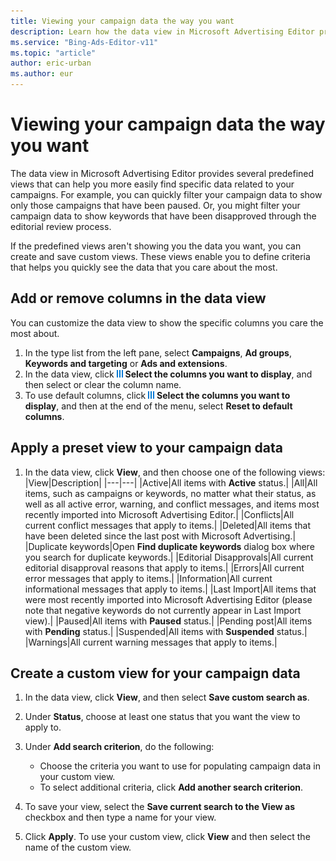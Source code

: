 ```yaml
---
title: Viewing your campaign data the way you want
description: Learn how the data view in Microsoft Advertising Editor provides several predefined views that can help you more easily find specific data related to your campaigns.
ms.service: "Bing-Ads-Editor-v11"
ms.topic: "article"
author: eric-urban
ms.author: eur
---
```


# Viewing your campaign data the way you want

The data view in Microsoft Advertising Editor provides several predefined views that can help you more easily find specific data related to your campaigns.   For example, you can quickly filter your campaign data to show only those campaigns that have been paused.   Or, you might filter your campaign data to show keywords that have been disapproved through the editorial review process.

If the predefined views aren't showing you the data you want, you can create and save custom views.   These views enable you to define criteria that helps you quickly see the data that you care about the most.

## Add or remove columns in the data view
You can customize the data view to show the specific columns you care the most about.

1. In the type list from the left pane, select **Campaigns**, **Ad groups**, **Keywords and targeting** or **Ads and extensions**.
1. In the data view, click ![Column chooser](../images/BA_ScreenCap_ColumnsIcon.jpg)&nbsp;**Select the columns you want to display**, and then select or clear the column name.
1. To use default columns, click ![Column chooser](../images/BA_ScreenCap_ColumnsIcon.jpg)&nbsp;**Select the columns you want to display**, and then at the end of the menu, select **Reset to default columns**.

## Apply a preset view to your campaign data
1. In the data view, click **View**, and then choose one of the following views:
|View|Description|
|---|---|
|Active|All items with **Active** status.|
|All|All items, such as campaigns or keywords, no matter what their status, as well as all active error, warning, and conflict messages, and items most recently imported into Microsoft Advertising Editor.|
|Conflicts|All current conflict messages that apply to items.|
|Deleted|All items that have been deleted since the last post with Microsoft Advertising.|
|Duplicate keywords|Open **Find duplicate keywords** dialog box where you search for duplicate keywords.|
|Editorial Disapprovals|All current editorial disapproval reasons that apply to items.|
|Errors|All current error messages that apply to items.|
|Information|All current informational messages that apply to items.|
|Last Import|All items that were most recently imported into Microsoft Advertising Editor (please note that negative keywords do not currently appear in Last Import view).|
|Paused|All items with **Paused** status.|
|Pending post|All items with **Pending** status.|
|Suspended|All items with **Suspended** status.|
|Warnings|All current warning messages that apply to items.|

## Create a custom view for your campaign data
1. In the data view, click **View**, and then select **Save custom search as**.
1. Under **Status**, choose at least one status that you want the view to apply to.
1. Under **Add search criterion**, do the following:
   - Choose the criteria you want to use for populating campaign data in your custom view.
   - To select additional criteria, click **Add another search criterion**.

1. To save your view, select the **Save current search to the View as** checkbox and then type a name for your view.
1. Click **Apply**.
To use your custom view, click **View** and then select the name of the custom view.


